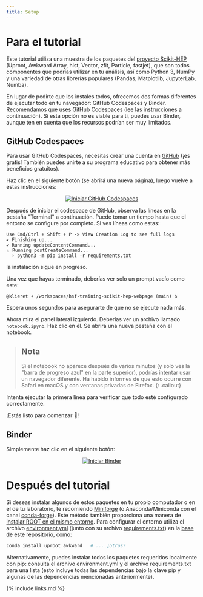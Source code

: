 ```yaml
---
title: Setup
---
```


# Para el tutorial

Este tutorial utiliza una muestra de los paquetes del [proyecto Scikit-HEP](https://scikit-hep.org/) (Uproot, Awkward Array, hist, Vector, zfit, Particle, fastjet), que son todos componentes que podrías utilizar en tu análisis, así como Python 3, NumPy y una variedad de otras librerías populares (Pandas, Matplotlib, JupyterLab, Numba).

En lugar de pedirte que los instales todos, ofrecemos dos formas diferentes de ejecutar todo en tu navegador: GitHub Codespaces y Binder.
Recomendamos que uses GitHub Codespaces (lee las instrucciones a continuación). Si esta opción no es viable para ti, puedes usar Binder, aunque ten en cuenta que los recursos podrían ser muy limitados.

## GitHub Codespaces

<!--
<p align="center">
  <iframe width="427" height="251" src="https://www.youtube.com/embed/gcAuyqW4QRc" frameborder="0" allow="accelerometer; autoplay; encrypted-media; gyroscope; picture-in-picture" allowfullscreen></iframe>
</p>
-->

Para usar GitHub Codespaces, necesitas crear una cuenta en [GitHub](https://github.com/) (¡es gratis! También puedes unirte a su programa educativo para obtener más beneficios gratuitos).

Haz clic en el siguiente botón (se abrirá una nueva página), luego vuelve a estas instrucciones:

<p align="center">
  <a href="https://codespaces.new/hsf-training/hsf-training-scikit-hep-webpage?quickstart=1" target="_blank">
    <img src="https://github.com/codespaces/badge.svg" alt="Iniciar GitHub Codespaces">
  </a>
</p>

Después de iniciar el codespace de GitHub, observa las líneas en la pestaña "Terminal" a continuación. Puede tomar un tiempo hasta que el entorno se configure por completo. Si ves líneas como estas:

```
Use Cmd/Ctrl + Shift + P -> View Creation Log to see full logs
✔ Finishing up...
✔ Running updateContentCommand...
⠦ Running postCreateCommand...
  › python3 -m pip install -r requirements.txt
```

la instalación sigue en progreso.

Una vez que hayas terminado, deberías ver solo un prompt vacío como este:

```
@klieret ➜ /workspaces/hsf-training-scikit-hep-webpage (main) $
```

Espera unos segundos para asegurarte de que no se ejecute nada más.

Ahora mira el panel lateral izquierdo. Deberías ver un archivo llamado `notebook.ipynb`. Haz clic en él.
Se abrirá una nueva pestaña con el notebook.

> ## Nota
> Si el notebook no aparece después de varios minutos (y solo ves la "barra de progreso azul" en la parte superior),
> podrías intentar usar un navegador diferente. Ha habido informes de que esto ocurre con
> Safari en macOS y con ventanas privadas de Firefox.
{: .callout}

Intenta ejecutar la primera línea para verificar que todo esté configurado correctamente.

¡Estás listo para comenzar 🎉!

## Binder

Simplemente haz clic en el siguiente botón:

<p align="center">
  <a href="https://mybinder.org/v2/gh/hsf-training/hsf-training-scikit-hep-webpage/main?urlpath=lab" target="_blank">
    <img src="https://mybinder.org/badge_logo.svg" alt="Iniciar Binder">
  </a>
</p>

# Después del tutorial

Si deseas instalar algunos de estos paquetes en tu propio computador o en el de tu laboratorio, te recomiendo [Miniforge](https://github.com/conda-forge/miniforge) (o Anaconda/Miniconda con el canal [conda-forge](https://conda-forge.org/docs/user/introduction.html#how-can-i-install-packages-from-conda-forge)). Este método también proporciona una manera de [instalar ROOT en el mismo entorno](https://github.com/conda-forge/root-feedstock#readme). Para configurar el entorno utiliza el archivo [environment.yml](https://github.com/hsf-training/hsf-training-scikit-hep-webpage/blob/main/environment.yml) (junto con su archivo [requirements.txt](https://github.com/hsf-training/hsf-training-scikit-hep-webpage/blob/main/requirements.txt)) en la [base](https://github.com/hsf-training/hsf-training-scikit-hep-webpage) de este repositorio, como:

```bash
conda install uproot awkward   # ... ¿otros?
```

Alternativamente, puedes instalar todos los paquetes requeridos localmente con pip: consulta el archivo environment.yml y el archivo requirements.txt para una lista (esto incluye todas las dependencias bajo la clave pip y algunas de las dependencias mencionadas anteriormente).


{% include links.md %}
